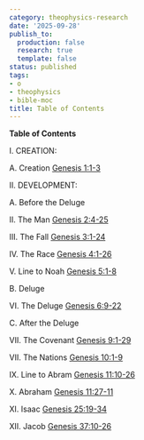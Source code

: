 ```yaml
---
category: theophysics-research
date: '2025-09-28'
publish_to:
  production: false
  research: true
  template: false
status: published
tags:
- o
- theophysics
- bible-moc
title: Table of Contents
---
```

   
**Table of Contents**   
   
I. CREATION:   
   
A. Creation [Genesis 1:1-3](https://www.studylight.org/study-desk.html?q1=ge+1:1-3&t1=eng_nas&sr=1)   
   
II. DEVELOPMENT:   
   
A. Before the Deluge   
   
II. The Man [Genesis 2:4-25](https://www.studylight.org/study-desk.html?q1=ge+2:4-25&t1=eng_nas&sr=1)   
   
III. The Fall [Genesis 3:1-24](https://www.studylight.org/study-desk.html?q1=ge+3:1-24&t1=eng_nas&sr=1)   
   
IV. The Race [Genesis 4:1-26](https://www.studylight.org/study-desk.html?q1=ge+4:1-26&t1=eng_nas&sr=1)   
   
V. Line to Noah [Genesis 5:1-8](https://www.studylight.org/study-desk.html?q1=ge+5:1-8&t1=eng_nas&sr=1)   
   
B. Deluge   
   
VI. The Deluge [Genesis 6:9-22](https://www.studylight.org/study-desk.html?q1=ge+6:9-22&t1=eng_nas&sr=1)   
   
C. After the Deluge   
   
VII. The Covenant [Genesis 9:1-29](https://www.studylight.org/study-desk.html?q1=ge+9:1-29&t1=eng_nas&sr=1)   
   
VII. The Nations [Genesis 10:1-9](https://www.studylight.org/study-desk.html?q1=ge+10:1-9&t1=eng_nas&sr=1)   
   
IX. Line to Abram [Genesis 11:10-26](https://www.studylight.org/study-desk.html?q1=ge+11:10-26&t1=eng_nas&sr=1)   
   
X. Abraham [Genesis 11:27-11](https://www.studylight.org/study-desk.html?q1=ge+11:27-11&t1=eng_nas&sr=1)   
   
XI. Isaac [Genesis 25:19-34](https://www.studylight.org/study-desk.html?q1=ge+25:19-34&t1=eng_nas&sr=1)   
   
XII. Jacob [Genesis 37:10-26](https://www.studylight.org/study-desk.html?q1=ge+37:10-26&t1=eng_nas&sr=1)